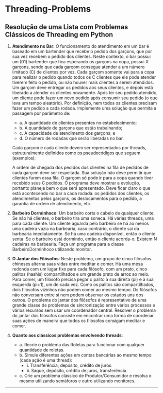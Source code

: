 # Threading-Problems

## Resolução de uma Lista com Problemas Clássicos de Threading em Python

1. **Atendimento no Bar**: O funcionamento do atendimento em um bar é baseado em um bartender que recebe o pedido dos garçons, que por sua vez recebem o pedido dos clientes. Neste contexto, o bar possui um (01) bartender que fica esperando os garçons na copa, possui X garçons, sendo que cada garçom consegue atender a um número limitado (C) de clientes por vez. Cada garçom somente vai para a copa para realizar o pedido quando todos os C clientes que ele pode atender tiverem feito o pedido, ou não houver mais clientes a serem atendidos. Um garçom deve entregar os pedidos aos seus clientes, e depois está liberado a atender os clientes novamente. Após ter seu pedido atendido, um cliente pode fazer um novo pedido após consumir seu pedido (o que leva um tempo aleatório). Por definição, nem todos os clientes precisam fazer um pedido a cada rodada. Implemente uma solução que permita a passagem por parâmetro de:
    - a. A quantidade de clientes presentes no estabelecimento;
    - b. A quantidade de garçons que estão trabalhando;
    - c. A capacidade de atendimento dos garçons; e
    - d. O número de rodadas que serão liberadas no bar.

   Cada garçom e cada cliente devem ser representados por threads, estruturalmente definidos como os pseudocódigos que seguem (exemplos):
   
   A ordem de chegada dos pedidos dos clientes na fila de pedidos de cada garçom deve ser respeitada. Sua solução não deve permitir que clientes furem essa fila. O garçom só pode ir para a copa quando tiver recebido seus C pedidos. O programa deve mostrar a evolução, portanto planeje bem o que será apresentado. Deve ficar claro o que está acontecendo no bar a cada rodada: os pedidos dos clientes, os atendimentos pelos garçons, os deslocamentos para o pedido, a garantia de ordem de atendimento, etc.

2. **Barbeiro Dorminhoco**: Um barbeiro corta o cabelo de qualquer cliente. Se não há clientes, o barbeiro tira uma soneca. Há várias threads, uma para cada cliente. Um cliente aguarda pelo barbeiro se há ao menos uma cadeira vazia na barbearia, caso contrário, o cliente sai da barbearia imediatamente. Se há uma cadeira disponível, então o cliente senta. Se o barbeiro está dormindo, então o cliente acorda-o. Existem N cadeiras na barbearia. Faça um programa para a classe BarbeiroDorminhoco utilizando monitor.

3. **O Jantar dos Filósofos**: Neste problema, um grupo de cinco filósofos chineses alterna suas vidas entre meditar e comer. Há uma mesa redonda com um lugar fixo para cada filósofo, com um prato, cinco palitos (hashis) compartilhados e um grande prato de arroz ao meio. Para comer, um filósofo precisa pegar o palito à sua direita (pi) e à sua esquerda (pi+1), um de cada vez. Como os palitos são compartilhados, dois filósofos vizinhos não podem comer ao mesmo tempo. Os filósofos não conversam entre si nem podem observar os estados uns dos outros. O problema do jantar dos filósofos é representativo de uma grande classe de problemas de sincronização entre vários processos e vários recursos sem usar um coordenador central. Resolver o problema do jantar dos filósofos consiste em encontrar uma forma de coordenar suas ações de maneira que todos os filósofos consigam meditar e comer.

4. **Quanto aos clássicos problemas envolvendo threads**:
    - a. Recrie o problema das Roletas para funcionar com qualquer quantidade de roletas.
    - b. Simule diferentes ações em contas bancárias ao mesmo tempo (cada ação é uma thread):
        - i. Transferência, depósito, crédito de juros.
        - ii. Saque, depósito, crédito de juros, transferência.
    - c. Crie um problema clássico de Produtor/Consumidor e resolva o mesmo utilizando semáforos e outro utilizando monitores.

---
